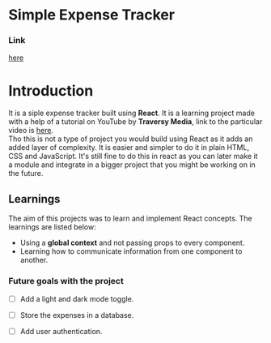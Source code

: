 # Simple Expense Tracker

### Link
[here](https://expensetrackerhehe.netlify.app/) 

# Introduction   

It is a siple expense tracker built using **React**. It is a learning project made with a help of a tutorial on YouTube by **Traversy Media**, link to the particular video is [here](https://youtu.be/XuFDcZABiDQ?si=rXElBuiTnx9QCLeu).    
Tho this is not a type of project you would build using React as it adds an added layer of complexity. It is easier and simpler to do it in plain HTML, CSS and JavaScript. It's still fine to do this in react as you can later make it a module and integrate in a bigger project that you might be working on in the future. 

## Learnings
The aim of this projects was to learn and implement React concepts. The learnings are listed below:
- Using a **global context** and not passing props to every component.
- Learning how to communicate information from one component to another.

### Future goals with the project
- [ ] Add a light and dark mode toggle.
- [ ] Store the expenses in a database.
- [ ] Add user authentication.

